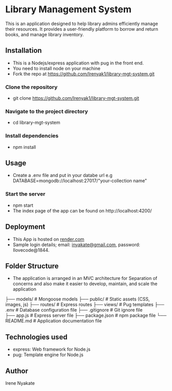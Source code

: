 # Library Management System

This is an application designed to help library admins efficiently manage their resources. It
provides a user-friendly platform to borrow and return books, and manage library inventory.

## Installation
* This is a Nodejs/express application with pug in the front end.
* You need to install node on your machine
* Fork the repo at https://github.com/Irenyak1/library-mgt-system.git

### Clone the repository
* git clone https://github.com/Irenyak1/library-mgt-system.git

### Navigate to the project directory
* cd library-mgt-system

### Install dependencies
* npm install

## Usage
* Create a .env file and put in your databe url 
e.g DATABASE=mongodb://localhost:27017/"your-collection name"

### Start the server
* npm start
* The index  page of the app can be found on  http://localhost:4200/

## Deployment 
* This App is hosted on [render.com](https://library-mgt-system.onrender.com/)
* Sample login details; email: inyakate@gmail.com, password: Ilovecode@1844.


## Folder Structure
* The application is arranged in an MVC architecture for Separation of concerns and 
  also make it easier to develop, maintain, and scale the application

├── models/      # Mongoose models
├── public/      # Static assets (CSS, images, js)
├── routes/      # Express routes
├── views/       # Pug templates
├── .env         # Database configuration file 
├── .gitignore   # Git ignore file    
├── app.js       # Express server file
├── package.json # npm package file
└── README.md    # Application documentation file

## Technologies used
* express: Web framework for Node.js
* pug: Template engine for Node.js

## Author 
Irene Nyakate
